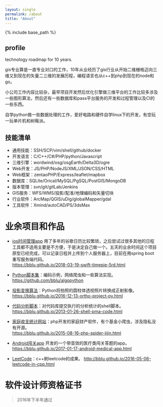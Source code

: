 ```yaml
---
layout: single
permalink: /about
title: "About"
---
```


{% include base_path %}

## profile
technology roadmap for 10 years.

gis专业算是一直专业对口的工作，10年从业经历了gis行业从开始二维栅格迈向三维又到现在的矢量二三维的发展历程，编程语言也从c++到php到现在的node和go。

小公司工作内容比较杂，最早项目开发然后优化引擎做三维平台的工作比较多涉及一些图形算法，然后还有一些数据库和pass平台服务的开发和过程管理以及CI的一些东西。

自学python做一些数据处理的工作，爱好电路和硬件自学linux下的开发，有空玩一玩单片机和树莓派。

## 技能清单

- 通用技能：SSH/SCP/vim/shell/github/docker
- 开发语言：C/C++/C#/PHP/python/Javascript
- 三维引擎：wordwind/osg/osgEarth/Delta3D/ogre
- Web开发：JS/PHP/NodeJS/XML/JSON/CSS/HTML
- Web框架：zentaoPHP/Express/leaflet/mapbox
- 数据库：SQLite/Orical/MySQL/PgSQL/PostGIS/MongoDB
- 版本管理：svn/git/gitLab/Jenkins
- GIS服务：WFS/WMS/投影/配准/地理编码和矢量切块
- 行业软件：ArcMap/QGIS/uDig/globalMapper/gdal
- 工具软件：Xmind/autoCAD/PS/3dsMax

# 业余项目和作品
- [ios时间管理app](https://bblu.github.io/2018-03-19-swift-timepie-5rd.html) 用了多年的谷歌日历比较繁琐，之后尝试过很多其他的日程工具都不适用主要是不方便，于是决定自己做一个。五天的业余时间这个项目原型已经完成，可以记录日程并上传到个人服务器上，目前在用spring boot重写服务端代码。  
 https://bblu.github.io/2018-03-19-swift-timepie-5rd.html
- [Python脚本集](https://bblu.github.io/2016-02-18-how-to-python.html)：编码示例，网络爬虫和一些算法实现。
 https://github.com/bblu/algopython
- [投影变换算法](https://bblu.github.io/2016-12-13-ortho-project-py.html)：Python将拍照的圆柱体透视照片转换成正射影像。
 https://bblu.github.io/2016-12-13-ortho-project-py.html
- [代码分析脚本](https://bblu.github.io/2013-01-26-shell-pma-code.html)：对代码库提交执行的分析统计的shell脚本。
  https://bblu.github.io/2013-01-26-shell-pma-code.html
- [家庭收支统计网站](http://bblu.github.io/2015-08-16-php-spider-jijin.html)：php开发的家庭财产软件，有个基金小爬虫，涉及隐私没有开源。  
https://bblu.github.io/2015-08-16-php-spider-jijin.html
- [Android闯关app](https://bblu.github.io/2017-01-17-android-medical-app.html) 开发的一个带音效的医疗类闯关答题的app。  
https://bblu.github.io/2017-01-17-android-medical-app.html

 - [LeetCode](http://bblu.github.io/2016-05-06-leetcode-in-cpp.html)：c++刷leetcode的成果。
 http://bblu.github.io/2016-05-06-leetcode-in-cpp.html

# 软件设计师资格证书
> 2016年下半年通过
